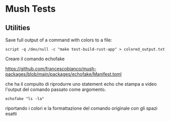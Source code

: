 # Mush Tests

## Utilities

Save full output of a command with colors to a file:

```shell
script -q /dev/null -c "make test-build-rust-app" > colored_output.txt
```


Creare il comando echofake

https://github.com/francescobianco/mush-packages/blob/main/packages/echofake/Manifest.toml

che ha il compuito di riprodurre uno statement echo che stampa a video l'output del comando passato come argomento.

```shell
echofake "ls -la"
```

riportando i colori e la formattazione del comando originale con gli spazi esatti